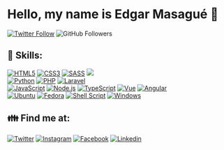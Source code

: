# Hello, my name is Edgar Masagué 👋

[![Twitter Follow](https://img.shields.io/twitter/follow/edgarmasague?style=social)](https://twitter.com/edgarmasague)
![GitHub Followers](https://img.shields.io/github/followers/edgarmasague?style=social)

## 🚀 Skills:

[![HTML5](https://img.shields.io/badge/HTML5-E34F26?style=for-the-badge&logo=html5&logoColor=white)]()
[![CSS3](https://img.shields.io/badge/CSS3-1572B6?style=for-the-badge&logo=css3&logoColor=white)]()
[![SASS](https://img.shields.io/badge/Sass-CC6699?style=for-the-badge&logo=sass&logoColor=white)]()
[![](https://img.shields.io/badge/Bootstrap-563D7C?style=for-the-badge&logo=bootstrap&logoColor=white)]()
</br>
[![Python](https://img.shields.io/badge/Python-14354C?style=for-the-badge&logo=python&logoColor=white)]()
[![PHP](https://img.shields.io/badge/PHP-777BB4?style=for-the-badge&logo=php&logoColor=white)]()
[![Laravel](https://img.shields.io/badge/Laravel-FF2D20?style=for-the-badge&logo=laravel&logoColor=white)]()
</br>
[![JavaScript](https://img.shields.io/badge/JavaScript-323330?style=for-the-badge&logo=javascript&logoColor=F7DF1E)]()
[![Node.js](https://img.shields.io/badge/Node.js-43853D?style=for-the-badge&logo=node.js&logoColor=white)]()
[![TypeScript](https://img.shields.io/badge/TypeScript-007ACC?style=for-the-badge&logo=typescript&logoColor=white)]()
[![Vue](https://img.shields.io/badge/Vue.js-35495E?style=for-the-badge&logo=vue.js&logoColor=4FC08D)]()
[![Angular](https://img.shields.io/badge/Angular-DD0031?style=for-the-badge&logo=angular&logoColor=white)]()
</br>
[![Ubuntu](https://img.shields.io/badge/Ubuntu-E95420?style=for-the-badge&logo=ubuntu&logoColor=white)]()
[![Fedora](https://img.shields.io/badge/Fedora-52a2da?style=for-the-badge&logo=fedora&logoColor=white)]()
[![Shell Script](https://img.shields.io/badge/Shell_Script-121011?style=for-the-badge&logo=gnu-bash&logoColor=white)]()
[![Windows](https://img.shields.io/badge/Windows-0078D6?style=for-the-badge&logo=windows&logoColor=white)]()

## 👪 Find me at:

[![Twitter](https://img.shields.io/badge/Twitter-1DA1F2?style=for-the-badge&logo=twitter&logoColor=white)](https://twitter.com/edgarmasague)
[![Instagram](https://img.shields.io/badge/Instagram-E4405F?style=for-the-badge&logo=instagram&logoColor=white)](https://www.instagram.com/edgarmasague/)
[![Facebook](https://img.shields.io/badge/Facebook-1877F2?style=for-the-badge&logo=facebook&logoColor=white)](https://www.facebook.com/edgarmasague/)
[![Linkedin](https://img.shields.io/badge/LinkedIn-0077B5?style=for-the-badge&logo=linkedin&logoColor=white)](https://www.linkedin.com/in/edgarmasague/)

<!--
**edgarmasague/edgarmasague** is a ✨ _special_ ✨ repository because its `README.md` (this file) appears on your GitHub profile.
[![]()]()
Here are some ideas to get you started:

- 🔭 I’m currently working on ...
- 🌱 I’m currently learning ...
- 👯 I’m looking to collaborate on ...
- 🤔 I’m looking for help with ...
- 💬 Ask me about ...
- 📫 How to reach me: ...
- 😄 Pronouns: ...
- ⚡ Fun fact: ...
-->
